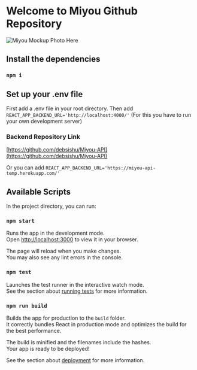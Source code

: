 # Welcome to Miyou Github Repository
![Miyou Mockup Photo Here](https://i.ibb.co/2jwSb7y/Miyou-Mockup.jpg)

## Install the dependencies

### `npm i`

## Set up your .env file

First add a .env file in your root directory. Then add `REACT_APP_BACKEND_URL='http://localhost:4000/'` (For this you have to run your own development server)

### Backend Repository Link

[https://github.com/debsishu/Miyou-API](https://github.com/debsishu/Miyou-API) 

Or you can add `REACT_APP_BACKEND_URL='https://miyou-api-temp.herokuapp.com/'`

## Available Scripts

In the project directory, you can run:

### `npm start`

Runs the app in the development mode.\
Open [http://localhost:3000](http://localhost:3000) to view it in your browser.

The page will reload when you make changes.\
You may also see any lint errors in the console.

### `npm test`

Launches the test runner in the interactive watch mode.\
See the section about [running tests](https://facebook.github.io/create-react-app/docs/running-tests) for more information.

### `npm run build`

Builds the app for production to the `build` folder.\
It correctly bundles React in production mode and optimizes the build for the best performance.

The build is minified and the filenames include the hashes.\
Your app is ready to be deployed!

See the section about [deployment](https://facebook.github.io/create-react-app/docs/deployment) for more information.

